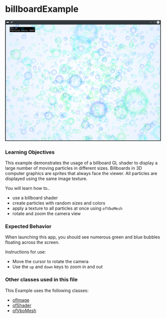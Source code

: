 # billboardExample

![Screenshot of billboardExample](billboardExample.png)

### Learning Objectives

This example demonstrates the usage of a billboard GL shader to display a large number of moving particles in different sizes. Billboards in 3D computer graphics are sprites that always face the viewer. All particles are displayed using the same image texture.

You will learn how to..
* use a billboard shader
* create particles with random sizes and colors
* apply a texture to all particles at once using `ofVboMesh`
* rotate and zoom the camera view


### Expected Behavior

When launching this app, you should see numerous green and blue bubbles floating across the screen.

Instructions for use:

* Move the cursor to rotate the camera
* Use the `up` and `down` keys to zoom in and out

### Other classes used in this file

This Example uses the following classes:

* [ofImage](http://openframeworks.cc/documentation/graphics/ofImage/)
* [ofShader](http://openframeworks.cc/documentation/gl/ofShader/)
* [ofVboMesh](http://openframeworks.cc/documentation/gl/ofVboMesh/)
